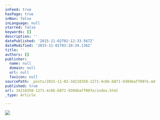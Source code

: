 ```yaml
---
inFeed: true
hasPage: true
inNav: false
inLanguage: null
starred: false
keywords: []
description: ''
datePublished: '2015-11-02T02:12:33.567Z'
dateModified: '2015-11-01T03:10:34.136Z'
title: ''
authors: []
publisher:
  name: null
  domain: null
  url: null
  favicon: null
sourcePath: _posts/2015-11-02-34218350-1271-4c6b-b871-9304baff097e.md
published: true
url: 34218350-1271-4c6b-b871-9304baff097e/index.html
_type: Article

---
```

![](https://the-grid-user-content.s3-us-west-2.amazonaws.com/df86dbb0-0c47-4342-b85d-971a91a3b6ff.jpg)